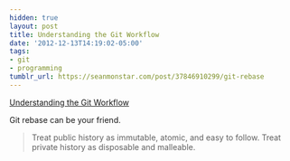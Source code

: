 ```yaml
---
hidden: true
layout: post
title: Understanding the Git Workflow
date: '2012-12-13T14:19:02-05:00'
tags:
- git
- programming
tumblr_url: https://seanmonstar.com/post/37846910299/git-rebase
---
```

[Understanding the Git Workflow](http://sandofsky.com/blog/git-workflow.html)  

Git rebase can be your friend.

> Treat public history as immutable, atomic, and easy to follow. Treat private history as disposable and malleable.

